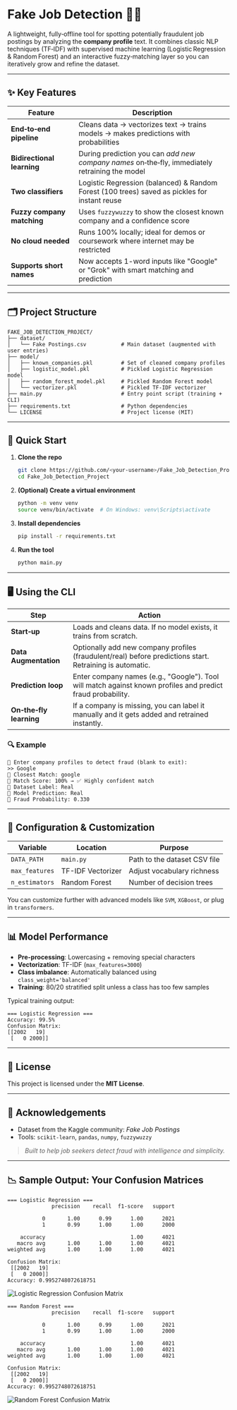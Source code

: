 
# Fake Job Detection 🚫💼

A lightweight, fully‑offline tool for spotting potentially fraudulent job postings by analyzing the **company profile** text. It combines classic NLP techniques (TF‑IDF) with supervised machine learning (Logistic Regression & Random Forest) and an interactive fuzzy‑matching layer so you can iteratively grow and refine the dataset.

---

## ✨ Key Features

| Feature                    | Description                                                                                       |
| -------------------------- | ------------------------------------------------------------------------------------------------- |
| **End‑to‑end pipeline**    | Cleans data → vectorizes text → trains models → makes predictions with probabilities              |
| **Bidirectional learning** | During prediction you can *add new company names* on‑the‑fly, immediately retraining the model    |
| **Two classifiers**        | Logistic Regression (balanced) & Random Forest (100 trees) saved as pickles for instant reuse     |
| **Fuzzy company matching** | Uses `fuzzywuzzy` to show the closest known company and a confidence score                        |
| **No cloud needed**        | Runs 100% locally; ideal for demos or coursework where internet may be restricted                 |
| **Supports short names**   | Now accepts 1-word inputs like "Google" or "Grok" with smart matching and prediction               |

---

## 🗂 Project Structure

```text
FAKE_JOB_DETECTION_PROJECT/
├── dataset/
│   └── Fake Postings.csv           # Main dataset (augmented with user entries)
├── model/
│   ├── known_companies.pkl         # Set of cleaned company profiles
│   ├── logistic_model.pkl          # Pickled Logistic Regression model
│   ├── random_forest_model.pkl     # Pickled Random Forest model
│   └── vectorizer.pkl              # Pickled TF‑IDF vectorizer
├── main.py                         # Entry point script (training + CLI)
├── requirements.txt                # Python dependencies
└── LICENSE                         # Project license (MIT)
```

---

## 🚀 Quick Start

1. **Clone the repo**
   ```bash
   git clone https://github.com/<your-username>/Fake_Job_Detection_Project.git
   cd Fake_Job_Detection_Project
   ```

2. **(Optional) Create a virtual environment**
   ```bash
   python -m venv venv
   source venv/bin/activate  # On Windows: venv\Scripts\activate
   ```

3. **Install dependencies**
   ```bash
   pip install -r requirements.txt
   ```

4. **Run the tool**
   ```bash
   python main.py
   ```

---

## 🖥️ Using the CLI

| Step                     | Action                                                                                                           |
| ------------------------ | ---------------------------------------------------------------------------------------------------------------- |
| **Start‑up**             | Loads and cleans data. If no model exists, it trains from scratch.                                               |
| **Data Augmentation**    | Optionally add new company profiles (fraudulent/real) before predictions start. Retraining is automatic.         |
| **Prediction loop**      | Enter company names (e.g., "Google"). Tool will match against known profiles and predict fraud probability.       |
| **On‑the‑fly learning**  | If a company is missing, you can label it manually and it gets added and retrained instantly.                    |

### 🔍 Example

```text
🧠 Enter company profiles to detect fraud (blank to exit):
>> Google
🔹 Closest Match: google
🔹 Match Score: 100% → ✅ Highly confident match
🔹 Dataset Label: Real
🔹 Model Prediction: Real
🔹 Fraud Probability: 0.330
```

---

## 🔧 Configuration & Customization

| Variable       | Location           | Purpose                                                                 |
| -------------- | ------------------ | ----------------------------------------------------------------------- |
| `DATA_PATH`    | `main.py`          | Path to the dataset CSV file                                            |
| `max_features` | TF-IDF Vectorizer  | Adjust vocabulary richness                                              |
| `n_estimators` | Random Forest      | Number of decision trees                                                |

You can customize further with advanced models like `SVM`, `XGBoost`, or plug in `transformers`.

---

## 📊 Model Performance

- **Pre-processing**: Lowercasing + removing special characters
- **Vectorization**: TF-IDF (`max_features=3000`)
- **Class imbalance**: Automatically balanced using `class_weight='balanced'`
- **Training**: 80/20 stratified split unless a class has too few samples

Typical training output:

```
=== Logistic Regression ===
Accuracy: 99.5%
Confusion Matrix:
[[2002   19]
 [   0 2000]]
```

---

## 📄 License

This project is licensed under the **MIT License**.

---

## 🙏 Acknowledgements

- Dataset from the Kaggle community: *Fake Job Postings*
- Tools: `scikit-learn`, `pandas`, `numpy`, `fuzzywuzzy`

> *Built to help job seekers detect fraud with intelligence and simplicity.*

---
## 📉 Sample Output: Your Confusion Matrices
```
=== Logistic Regression ===
              precision    recall  f1-score   support

           0       1.00      0.99      1.00      2021
           1       0.99      1.00      1.00      2000

    accuracy                           1.00      4021
   macro avg       1.00      1.00      1.00      4021
weighted avg       1.00      1.00      1.00      4021

Confusion Matrix:
 [[2002   19]
 [   0 2000]]
Accuracy: 0.9952748072618751
```
![Logistic Regression Confusion Matrix](images/confusion_lr.png)
```
=== Random Forest ===
              precision    recall  f1-score   support

           0       1.00      0.99      1.00      2021
           1       0.99      1.00      1.00      2000

    accuracy                           1.00      4021
   macro avg       1.00      1.00      1.00      4021
weighted avg       1.00      1.00      1.00      4021

Confusion Matrix:
 [[2002   19]
 [   0 2000]]
Accuracy: 0.9952748072618751
```
![Random Forest Confusion Matrix](images/confusion_rf.png)
```
